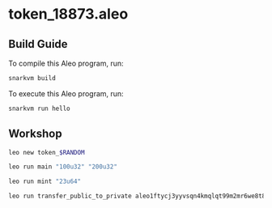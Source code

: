 # token_18873.aleo

## Build Guide

To compile this Aleo program, run:
```bash
snarkvm build
```

To execute this Aleo program, run:
```bash
snarkvm run hello
```

## Workshop

```bash
leo new token_$RANDOM
```

```bash
leo run main "100u32" "200u32"
```

```bash
leo run mint "23u64"
```

```bash
leo run transfer_public_to_private aleo1ftycj3yyvsqn4kmqlqt99m2mr6we8t8dyzjuwutt6npsn62ry5gsnl2njv 123u64
```